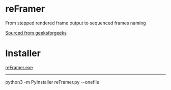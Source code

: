 # reFramer
From stepped rendered frame output to sequenced frames naming 

[Sourced from geeksforgeeks](https://www.geeksforgeeks.org/rename-multiple-files-using-python)

# Installer

[reFramer.exe](https://github.com/JimGitFE/reFramer/blob/main/dist/reFramer.exe)
___



python3 -m PyInstaller reFramer.py --onefile
